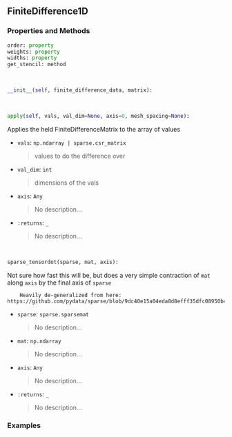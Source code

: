 ## <a id="McUtils.Zachary.FiniteDifferenceFunction.FiniteDifference1D">FiniteDifference1D</a>


### Properties and Methods
```python
order: property
weights: property
widths: property
get_stencil: method
```
<a id="McUtils.Zachary.FiniteDifferenceFunction.FiniteDifference1D.__init__">&nbsp;</a>
```python
__init__(self, finite_difference_data, matrix): 
```

<a id="McUtils.Zachary.FiniteDifferenceFunction.FiniteDifference1D.apply">&nbsp;</a>
```python
apply(self, vals, val_dim=None, axis=0, mesh_spacing=None): 
```
Applies the held FiniteDifferenceMatrix to the array of values
- `vals`: `np.ndarray | sparse.csr_matrix`
    >values to do the difference over
- `val_dim`: `int`
    >dimensions of the vals
- `axis`: `Any`
    >No description...
- `:returns`: `_`
    >No description...

<a id="McUtils.Zachary.FiniteDifferenceFunction.FiniteDifference1D.sparse_tensordot">&nbsp;</a>
```python
sparse_tensordot(sparse, mat, axis): 
```
Not sure how fast this will be, but does a very simple contraction of `mat` along `axis` by the final axis of `sparse`

        Heavily de-generalized from here: https://github.com/pydata/sparse/blob/9dc40e15a04eda8d8efff35dfc08950b4c07a810/sparse/_coo/common.py
- `sparse`: `sparse.sparsemat`
    >No description...
- `mat`: `np.ndarray`
    >No description...
- `axis`: `Any`
    >No description...
- `:returns`: `_`
    >No description...

### Examples
